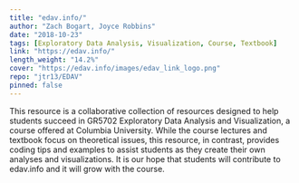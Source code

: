 ```yaml
---
title: "edav.info/"
author: "Zach Bogart, Joyce Robbins"
date: "2018-10-23"
tags: [Exploratory Data Analysis, Visualization, Course, Textbook]
link: "https://edav.info/"
length_weight: "14.2%"
cover: "https://edav.info/images/edav_link_logo.png"
repo: "jtr13/EDAV"
pinned: false
---
```


This resource is a collaborative collection of resources designed to help students succeed in GR5702 Exploratory Data Analysis and Visualization, a course offered at Columbia University. While the course lectures and textbook focus on theoretical issues, this resource, in contrast, provides coding tips and examples to assist students as they create their own analyses and visualizations. It is our hope that students will contribute to edav.info and it will grow with the course.
